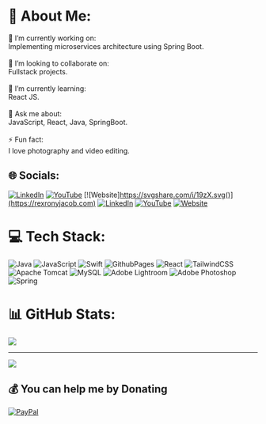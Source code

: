 # 💫 About Me:
🔭 I’m currently working on:<br>Implementing microservices architecture using Spring Boot.<br><br>👯 I’m looking to collaborate on:<br>Fullstack projects.<br><br>🌱 I’m currently learning:<br>React JS.<br><br>💬 Ask me about:<br>JavaScript, React, Java, SpringBoot.<br><br>⚡ Fun fact:<br>I love photography and video editing.


## 🌐 Socials:
[![LinkedIn](https://img.shields.io/badge/LinkedIn-%230077B5.svg?logo=linkedin&logoColor=white)](https://linkedin.com/in/rexrony) [![YouTube](https://img.shields.io/badge/YouTube-%23FF0000.svg?logo=YouTube&logoColor=white)](https://youtube.com/@@rexronyjacob) [![Website]https://svgshare.com/i/19zX.svg()](https://rexronyjacob.com)
[![LinkedIn](https://img.shields.io/badge/LinkedIn-%230077B5.svg?logo=linkedin&logoColor=white)](https://linkedin.com/in/rexrony) [![YouTube](https://img.shields.io/badge/YouTube-%23FF0000.svg?logo=YouTube&logoColor=white)](https://youtube.com/@@rexronyjacob) [![Website]()](https://rexronyjacob.com)

# 💻 Tech Stack:
![Java](https://img.shields.io/badge/java-%23ED8B00.svg?style=for-the-badge&logo=openjdk&logoColor=white) ![JavaScript](https://img.shields.io/badge/javascript-%23323330.svg?style=for-the-badge&logo=javascript&logoColor=%23F7DF1E) ![Swift](https://img.shields.io/badge/swift-F54A2A?style=for-the-badge&logo=swift&logoColor=white) ![GithubPages](https://img.shields.io/badge/github%20pages-121013?style=for-the-badge&logo=github&logoColor=white) ![React](https://img.shields.io/badge/react-%2320232a.svg?style=for-the-badge&logo=react&logoColor=%2361DAFB) ![TailwindCSS](https://img.shields.io/badge/tailwindcss-%2338B2AC.svg?style=for-the-badge&logo=tailwind-css&logoColor=white) ![Apache Tomcat](https://img.shields.io/badge/apache%20tomcat-%23F8DC75.svg?style=for-the-badge&logo=apache-tomcat&logoColor=black) ![MySQL](https://img.shields.io/badge/mysql-4479A1.svg?style=for-the-badge&logo=mysql&logoColor=white) ![Adobe Lightroom](https://img.shields.io/badge/Adobe%20Lightroom-31A8FF.svg?style=for-the-badge&logo=Adobe%20Lightroom&logoColor=white) ![Adobe Photoshop](https://img.shields.io/badge/adobe%20photoshop-%2331A8FF.svg?style=for-the-badge&logo=adobe%20photoshop&logoColor=white) ![Spring](https://img.shields.io/badge/spring-%236DB33F.svg?style=for-the-badge&logo=spring&logoColor=white)
# 📊 GitHub Stats:
![](https://github-readme-streak-stats.herokuapp.com/?user=rexxrony&theme=dark&hide_border=false)<br/>

---
[![](https://visitcount.itsvg.in/api?id=rexxrony&icon=0&color=0)](https://visitcount.itsvg.in)

  ## 💰 You can help me by Donating
  [![PayPal](https://img.shields.io/badge/PayPal-00457C?style=for-the-badge&logo=paypal&logoColor=white)](https://paypal.me/@rexronyjacob) 
